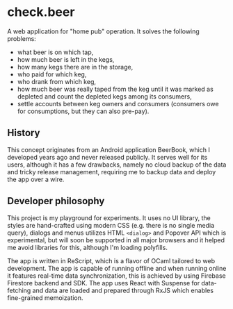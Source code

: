 # check.beer

A web application for "home pub" operation. It solves the following problems:

- what beer is on which tap,
- how much beer is left in the kegs,
- how many kegs there are in the storage,
- who paid for which keg,
- who drank from which keg,
- how much beer was really taped from the keg until it was marked as depleted and count the depleted kegs among its consumers,
- settle accounts between keg owners and consumers (consumers owe for consumptions, but they can also pre-pay).

## History

This concept originates from an Android application BeerBook, which I developed years ago and never released publicly. It serves well for its users, although it has a few drawbacks, namely no cloud backup of the data and tricky release management, requiring me to backup data and deploy the app over a wire.

## Developer philosophy

This project is my playground for experiments. It uses no UI library, the styles are hand-crafted using modern CSS (e.g. there is no single media query), dialogs and menus utilizes HTML `<dialog>` and Popover API which is experimental, but will soon be supported in all major browsers and it helped me avoid libraries for this, although I'm loading polyfills.

The app is written in ReScript, which is a flavor of OCaml tailored to web development. The app is capable of running offline and when running online it features real-time data synchronization, this is achieved by using Firebase Firestore backend and SDK. The app uses React with Suspense for data-fetching and data are loaded and prepared through RxJS which enables fine-grained memoization.
